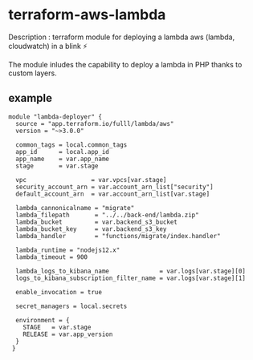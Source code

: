 ﻿# terraform-aws-lambda

Description : terraform module for deploying a lambda aws (lambda, cloudwatch) in a blink ⚡️

The module inludes the capability to deploy a lambda in PHP thanks to custom layers.

## example

```hcl
module "lambda-deployer" {
  source = "app.terraform.io/fulll/lambda/aws"
  version = "~>3.0.0"

  common_tags = local.common_tags
  app_id      = local.app_id
  app_name    = var.app_name
  stage       = var.stage

  vpc                  = var.vpcs[var.stage]
  security_account_arn = var.account_arn_list["security"]
  default_account_arn  = var.account_arn_list[var.stage]

  lambda_cannonicalname = "migrate"
  lambda_filepath       = "../../back-end/lambda.zip"
  lambda_bucket         = var.backend_s3_bucket
  lambda_bucket_key     = var.backend_s3_key
  lambda_handler        = "functions/migrate/index.handler"

  lambda_runtime = "nodejs12.x"
  lambda_timeout = 900

  lambda_logs_to_kibana_name              = var.logs[var.stage][0]
  logs_to_kibana_subscription_filter_name = var.logs[var.stage][1]

  enable_invocation = true

  secret_managers = local.secrets

  environment = {
    STAGE   = var.stage
    RELEASE = var.app_version
  }
 }
```
